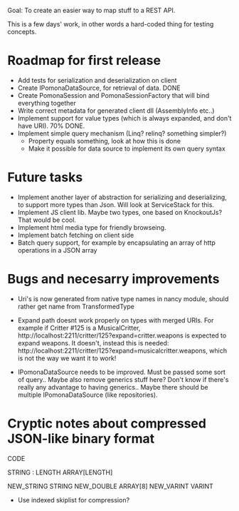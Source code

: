 ﻿Goal: To create an easier way to map stuff to a REST API.

This is a few days' work, in other words a hard-coded thing for testing concepts.

Roadmap for first release
=========================
* Add tests for serialization and deserialization on client
* Create IPomonaDataSource, for retrieval of data. DONE
* Create PomonaSession and PomonaSessionFactory that will bind everything together
* Write correct metadata for generated client dll (AssemblyInfo etc..)
* Implement support for value types (which is always expanded, and don't have URI). 70% DONE.
* Implement simple query mechanism (Linq? relinq? something simpler?)
  * Property equals something, look at how this is done
  * Make it possible for data source to implement its own query syntax

Future tasks
============
* Implement another layer of abstraction for serializing and deserializing, to support more types than Json. Will look at ServiceStack for this.
* Implement JS client lib. Maybe two types, one based on KnockoutJs? That would be cool.
* Implement html media type for friendly browseing.
* Implement batch fetching on client side
* Batch query support, for example by encapsulating an array of http operations in a JSON array



Bugs and necesarry improvements
===============================

* Uri's is now generated from native type names in nancy module, should rather get name from TransformedType

* Expand path doesnt work properly on types with merged URIs. For example if Critter #125 is a MusicalCritter,
  http://localhost:2211/critter/125?expand=critter.weapons is expected to expand weapons.
  It doesn't, instead this is needed: http://localhost:2211/critter/125?expand=musicalcritter.weapons,
  which is not the way we want it to work!

* IPomonaDataSource needs to be improved. Must be passed some sort of query..
  Maybe also remove generics stuff here? Don't know if there's really any advantage to having generics..
  Maybe there should be multiple IPomonaDataSource (like repositories).

Cryptic notes about compressed JSON-like binary format
======================================================

CODE

STRING : LENGTH ARRAY[LENGTH]

NEW_STRING STRING
NEW_DOUBLE ARRAY[8]
NEW_VARINT VARINT

* Use indexed skiplist for compression?
